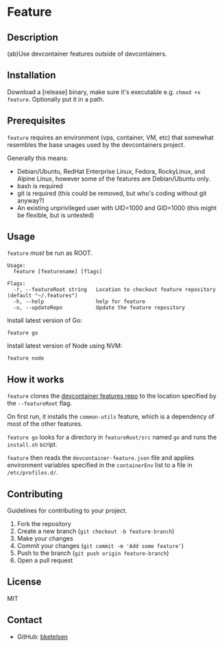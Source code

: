 # Feature

## Description
(ab)Use devcontainer features outside of devcontainers.

## Installation
Download a [release] binary, make sure it's executable e.g. `chmod +x feature`. Optionally put it in a path.

## Prerequisites

`feature` requires an environment (vps, container, VM, etc) that somewhat resembles the base unages used by the devcontainers project.

Generally this means:
* Debian/Ubuntu, RedHat Enterprise Linux, Fedora, RockyLinux, and Alpine Linux, however some of the features are Debian/Ubuntu only.
* bash is required
* git is required (this could be removed, but who's coding without git anyway?)
* An existing unprivileged user with UID=1000 and GID=1000 (this might be flexible, but is untested)

## Usage

`feature` *must* be run as ROOT.

```
Usage:
  feature [featurename] [flags]

Flags:
  -r, --featureRoot string   Location to checkout feature repository (default "~/.features")
  -h, --help                 help for feature
  -u, --updateRepo           Update the feature repository
```

Install latest version of Go:
```
feature go
```
Install latest version of Node using NVM:
```
feature node
```

## How it works

`feature` clones the [devcontainer features repo](https://github.com/devcontainers/features) to the location specified by the `--featureRoot` flag. 

On first run, it installs the `common-utils` feature, which is a dependency of most of the other features.

`feature go` looks for a directory in `featureRoot/src` named `go` and runs the `install.sh` script.

`feature` then reads the `devcontainer-feature.json` file and applies environment variables specified in the `containerEnv` list to a file in `/etc/profiles.d/`.


## Contributing
Guidelines for contributing to your project.

1. Fork the repository
2. Create a new branch (`git checkout -b feature-branch`)
3. Make your changes
4. Commit your changes (`git commit -m 'Add some feature'`)
5. Push to the branch (`git push origin feature-branch`)
6. Open a pull request

## License
MIT

## Contact

- GitHub: [bketelsen](https://github.com/bketelsen)
